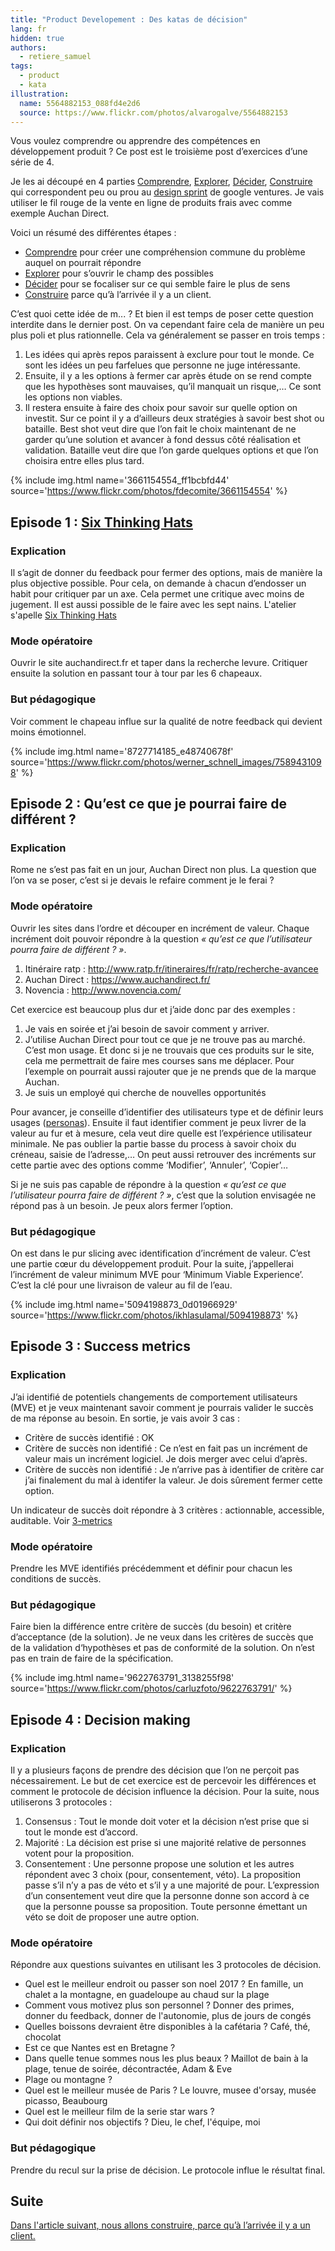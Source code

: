 ```yaml
---
title: "Product Developement : Des katas de décision"
lang: fr
hidden: true
authors:
  - retiere_samuel
tags:
  - product
  - kata
illustration:
  name: 5564882153_088fd4e2d6
  source: https://www.flickr.com/photos/alvarogalve/5564882153
---
```

Vous voulez comprendre ou apprendre des compétences en développement produit ? Ce post est le troisième post d’exercices d’une série de 4.

Je les ai découpé en 4 parties [Comprendre], [Explorer], [Décider], [Construire] qui correspondent peu ou prou au [design sprint] de google ventures. Je vais utiliser le fil rouge de la vente en ligne de produits frais avec comme exemple Auchan Direct.

Voici un résumé des différentes étapes :

- [Comprendre] pour créer une compréhension commune du problème auquel on pourrait répondre
- [Explorer] pour s’ouvrir le champ des possibles
- [Décider] pour se focaliser sur ce qui semble faire le plus de sens
- [Construire] parce qu’à l’arrivée il y a un client.


C’est quoi cette idée de m... ? Et bien il est temps de poser cette question interdite dans le dernier post. On va cependant faire cela de manière un peu plus poli et plus rationnelle. Cela va généralement se passer en trois temps :

1. Les idées qui après repos paraissent à exclure pour tout le monde. Ce sont les idées un peu farfelues que personne ne juge intéressante.
2. Ensuite, il y a les options à fermer car après étude on se rend compte que les hypothèses sont mauvaises, qu’il manquait un risque,… Ce sont les options non viables.
3. Il restera ensuite à faire des choix pour savoir sur quelle option on investit. Sur ce point il y a d’ailleurs deux stratégies à savoir best shot ou bataille. Best shot veut dire que l’on fait le choix maintenant de ne garder qu’une solution et avancer à fond dessus côté réalisation et validation. Bataille veut dire que l’on garde quelques options et que l’on choisira entre elles plus tard.


{% include img.html
    name='3661154554_ff1bcbfd44'
    source='https://www.flickr.com/photos/fdecomite/3661154554'
%}

## Episode 1 : [Six Thinking Hats]

### Explication

Il s’agit de donner du feedback pour fermer des options, mais de manière la plus objective possible. Pour cela, on demande à chacun d’endosser un habit pour critiquer par un axe. Cela permet une critique avec moins de jugement. Il est aussi possible de le faire avec les sept nains. L'atelier s'apelle [Six Thinking Hats]

### Mode opératoire

Ouvrir le site auchandirect.fr et taper dans la recherche levure. Critiquer ensuite la solution en passant tour à tour par les 6 chapeaux.

### But pédagogique

Voir comment le chapeau influe sur la qualité de notre feedback qui devient moins émotionnel.


{% include img.html
    name='8727714185_e48740678f'
    source='https://www.flickr.com/photos/werner_schnell_images/7589431098'
%}

## Episode 2 : Qu’est ce que je pourrai faire de différent ?

### Explication

Rome ne s’est pas fait en un jour, Auchan Direct non plus. La question que l’on va se poser, c’est si je devais le refaire comment je le ferai ?

### Mode opératoire

Ouvrir les sites dans l’ordre et découper en incrément de valeur. Chaque incrément doit pouvoir répondre à la question _« qu’est ce que l’utilisateur pourra faire de différent ? »_.

1. Itinéraire ratp : http://www.ratp.fr/itineraires/fr/ratp/recherche-avancee
2. Auchan Direct : https://www.auchandirect.fr/
3. Novencia : http://www.novencia.com/

Cet exercice est beaucoup plus dur et j’aide donc par des exemples :

1. Je vais en soirée et j’ai besoin de savoir comment y arriver.
2. J’utilise Auchan Direct pour tout ce que je ne trouve pas au marché. C’est mon usage. Et donc si je ne trouvais que ces produits sur le site, cela me permettrait de faire mes courses sans me déplacer. Pour l’exemple on pourrait aussi rajouter que je ne prends que de la marque Auchan.
3. Je suis un employé qui cherche de nouvelles opportunités

Pour avancer, je conseille d’identifier des utilisateurs type et de définir leurs usages ([personas]). Ensuite il faut identifier comment je peux livrer de la valeur au fur et à mesure, cela veut dire quelle est l’expérience utilisateur minimale. Ne pas oublier la partie basse du process à savoir choix du créneau, saisie de l’adresse,… On peut aussi retrouver des incréments sur cette partie avec des options comme ‘Modifier’, ‘Annuler’, ‘Copier’…

Si je ne suis pas capable de répondre à la question _« qu’est ce que l’utilisateur pourra faire de différent ? »_, c’est que la solution envisagée ne répond pas à un besoin. Je peux alors fermer l’option.

### But pédagogique

On est dans le pur slicing avec identification d’incrément de valeur. C’est une partie cœur du développement produit. Pour la suite, j’appellerai l’incrément de valeur minimum MVE pour ‘Minimum Viable Experience’. C’est la clé pour une livraison de valeur au fil de l’eau.


{% include img.html
    name='5094198873_0d01966929'
    source='https://www.flickr.com/photos/ikhlasulamal/5094198873'
%}

## Episode 3 : Success metrics

### Explication

J’ai identifié de potentiels changements de comportement utilisateurs (MVE) et je veux maintenant savoir comment je pourrais valider le succès de ma réponse au besoin. En sortie, je vais avoir 3 cas :

- Critère de succès identifié : OK
- Critère de succès non identifié : Ce n’est en fait pas un incrément de valeur mais un incrément logiciel. Je dois merger avec celui d’après.
- Critère de succès non identifié : Je n’arrive pas à identifier de critère car j’ai finalement du mal à identifer la valeur. Je dois sûrement fermer cette option.

Un indicateur de succès doit répondre à 3 critères : actionnable, accessible, auditable. Voir [3-metrics]

### Mode opératoire

Prendre les MVE identifiés précédemment et définir pour chacun les conditions de succès.

### But pédagogique

Faire bien la différence entre critère de succès (du besoin) et critère d’acceptance (de la solution). Je ne veux dans les critères de succès que de la validation d‘hypothèses et pas de conformité de la solution. On n’est pas en train de faire de la spécification.


{% include img.html
    name='9622763791_3138255f98'
    source='https://www.flickr.com/photos/carluzfoto/9622763791/'
%}

## Episode 4 : Decision making

### Explication

Il y a plusieurs façons de prendre des décision que l’on ne perçoit pas nécessairement. Le but de cet exercice est de percevoir les différences et comment le protocole de décision influence la décision. Pour la suite, nous utiliserons 3 protocoles :

1. Consensus : Tout le monde doit voter et la décision n’est prise que si tout le monde est d’accord.
2. Majorité : La décision est prise si une majorité relative de personnes votent pour la proposition.
3. Consentement : Une personne propose une solution et les autres répondent avec 3 choix (pour, consentement, véto). La proposition passe s’il n’y a pas de véto et s’il y a une majorité de pour. L’expression d’un consentement veut dire que la personne donne son accord à ce que la personne pousse sa proposition. Toute personne émettant un véto se doit de proposer une autre option.

### Mode opératoire

Répondre aux questions suivantes en utilisant les 3 protocoles de décision.

- Quel est le meilleur endroit ou passer son noel 2017 ? En famille, un chalet a la montagne, en guadeloupe au chaud sur la plage
- Comment vous motivez plus son personnel ? Donner des primes, donner du feedback, donner de l'autonomie, plus de jours de congés
- Quelles boissons devraient être disponibles à la cafétaria ? Café, thé, chocolat
- Est ce que Nantes est en Bretagne ?
- Dans quelle tenue sommes nous les plus beaux ? Maillot de bain à la plage, tenue de soirée, décontractée, Adam & Eve
- Plage ou montagne ?
- Quel est le meilleur musée de Paris ? Le louvre, musee d'orsay, musée picasso, Beaubourg
- Quel est le meilleur film de la serie star wars ?
- Qui doit définir nos objectifs ? Dieu, le chef, l'équipe, moi

### But pédagogique

Prendre du recul sur la prise de décision. Le protocole influe le résultat final.


## Suite

[Dans l'article suivant, nous allons construire, parce qu’à l’arrivée il y a un client.](/articles/2016/11/24/katastrophe_4_build.html)


[design sprint]: https://library.gv.com/the-product-design-sprint-understand-day-1-e164f76e69cf#.6nykd8v0s
[Comprendre]: /articles/2016/11/24/katastrophe_1_share.html
[Explorer]: /articles/2016/11/24/katastrophe_2_diverge.html
[Décider]: /articles/2016/11/24/katastrophe_3_converge.html
[Construire]: /articles/2016/11/24/katastrophe_4_build.html
[Six Thinking Hats]: https://en.wikipedia.org/wiki/Six_Thinking_Hats
[personas]: http://www.weloveusers.com/formation/apprendre/personas.html
[3-metrics]: http://jem9.com/3-metrics/
